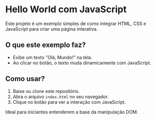 # Hello World com JavaScript

Este projeto é um exemplo simples de como integrar HTML, CSS e JavaScript para criar uma página interativa.

## O que este exemplo faz?

- Exibe um texto "Olá, Mundo!" na tela.
- Ao clicar no botão, o texto muda dinamicamente com JavaScript.

## Como usar?

1. Baixe ou clone este repositório.
2. Abra o arquivo `index.html` no seu navegador.
3. Clique no botão para ver a interação com JavaScript.

Ideal para iniciantes entenderem a base da manipulação DOM.
